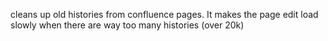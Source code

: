 cleans up old histories from confluence pages. It makes the page edit load slowly when there are way too many histories (over 20k)
